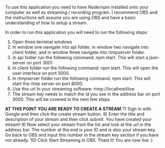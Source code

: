 To use this application you need to have Node/npm installed onto your computer as well as streaming / recording program. I recommend OBS and the instructions will assume you are using OBS and have a basic understanding of how to setup a stream.

In order to run this application you will need to run the following steps:
1) Open three terminal windows
2) In window one navigate into api folder, in window two navigate into client folder, and in window three navigate into rtmpserver folder.
3) In api folder run the following command: npm start. This will start a json-server on port 3001
4) In client folder run the following command: npm start. This will open the user interface on port 3000.
5) In rtmpserver folder run the following command: npm start. This will start the rtmp server on port 8000.
6) Use this url In your streaming software: rtmp://localhost/live
7) The stream key needs to match the id you see in the address bar on port 3000. This will be covered in the next few steps.

**AT THIS POINT YOU ARE READY TO CREATE A STREAM**
7) Sign in with Google and then click the create stream button.
8) Enter the title and description of your stream and then click submit. You have created your stream!
9) Now select your stream from the list and look at the url in the address bar. The number at the end is your ID and is also your stream key. Go back to OBS and input this number in the stream key section if you have not already.
10) Click Start Streaming in OBS. Thats it! You are now live :)

